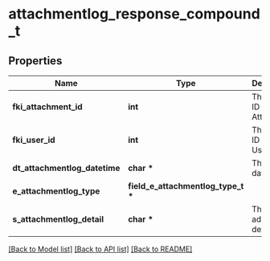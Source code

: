 # attachmentlog_response_compound_t

## Properties
Name | Type | Description | Notes
------------ | ------------- | ------------- | -------------
**fki_attachment_id** | **int** | The unique ID of the Attachment. | 
**fki_user_id** | **int** | The unique ID of the User | 
**dt_attachmentlog_datetime** | **char \*** | The created date | 
**e_attachmentlog_type** | **field_e_attachmentlog_type_t \*** |  | 
**s_attachmentlog_detail** | **char \*** | The additionnal detail | [optional] 

[[Back to Model list]](../README.md#documentation-for-models) [[Back to API list]](../README.md#documentation-for-api-endpoints) [[Back to README]](../README.md)


